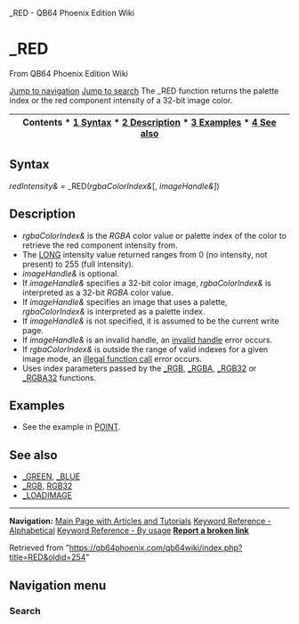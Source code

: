 


\_RED - QB64 Phoenix Edition Wiki








# \_RED



From QB64 Phoenix Edition Wiki



[Jump to navigation](#mw-head)
[Jump to search](#searchInput)
The \_RED function returns the palette index or the red component intensity of a 32-bit image color.


  






| Contents * [1 Syntax](#Syntax) * [2 Description](#Description) * [3 Examples](#Examples) * [4 See also](#See_also) |
| --- |


## Syntax


*redIntensity&* = \_RED(*rgbaColorIndex&*[, *imageHandle&*])
  




## Description


* *rgbaColorIndex&* is the *RGBA* color value or palette index of the color to retrieve the red component intensity from.
* The [LONG](/qb64wiki/index.php/LONG "LONG") intensity value returned ranges from 0 (no intensity, not present) to 255 (full intensity).
* *imageHandle&* is optional.
* If *imageHandle&* specifies a 32-bit color image, *rgbaColorIndex&* is interpreted as a 32-bit *RGBA* color value.
* If *imageHandle&* specifies an image that uses a palette, *rgbaColorIndex&* is interpreted as a palette index.
* If *imageHandle&* is not specified, it is assumed to be the current write page.
* If *imageHandle&* is an invalid handle, an [invalid handle](/qb64wiki/index.php/ERROR_Codes "ERROR Codes") error occurs.
* If *rgbaColorIndex&* is outside the range of valid indexes for a given image mode, an [illegal function call](/qb64wiki/index.php/ERROR_Codes "ERROR Codes") error occurs.
* Uses index parameters passed by the [\_RGB](/qb64wiki/index.php/RGB "RGB"), [\_RGBA](/qb64wiki/index.php/RGBA "RGBA"), [\_RGB32](/qb64wiki/index.php/RGB32 "RGB32") or [\_RGBA32](/qb64wiki/index.php/RGBA32 "RGBA32") functions.


  




## Examples


* See the example in [POINT](/qb64wiki/index.php/POINT "POINT").


  




## See also


* [\_GREEN](/qb64wiki/index.php/GREEN "GREEN"), [\_BLUE](/qb64wiki/index.php/BLUE "BLUE")
* [\_RGB](/qb64wiki/index.php/RGB "RGB"), [RGB32](/qb64wiki/index.php/RGB32 "RGB32")
* [\_LOADIMAGE](/qb64wiki/index.php/LOADIMAGE "LOADIMAGE")


  






---


**Navigation:**
[Main Page with Articles and Tutorials](/qb64wiki/index.php/Main_Page "Main Page")
[Keyword Reference - Alphabetical](/qb64wiki/index.php/Keyword_Reference_-_Alphabetical "Keyword Reference - Alphabetical")
[Keyword Reference - By usage](/qb64wiki/index.php/Keyword_Reference_-_By_usage "Keyword Reference - By usage")
**[Report a broken link](https://qb64phoenix.com/forum/showthread.php?tid=2800)**  





Retrieved from "<https://qb64phoenix.com/qb64wiki/index.php?title=RED&oldid=254>"




## Navigation menu








### Search





















